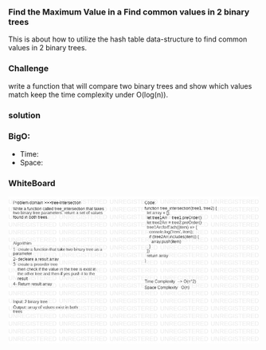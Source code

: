 ### Find the Maximum Value in a Find common values in 2 binary trees

This is about how to utilize the hash table data-structure to find common values in 2 binary trees.

### Challenge
write a function that will compare two binary trees and show which values match
keep the time complexity under O(log(n)).

### solution 

### BigO:
- Time: 
- Space:

### WhiteBoard
![Image](/assets/treeIntersection.jpg)